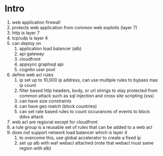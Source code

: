 # Intro
1. web application firewall
1. protects web application from common web exploits (layer 7)
1. http is layer 7
1. tcp/udp is layer 4
1. can deploy on
    1. application load balancer (alb)
    1. api gateway
    1. cloudfront
    1. appsync graphsql api
    1. cognito user pool
1. define web acl rules
    1. ip set up to 10,000 ip address, can use multiple rules to bypass max ip count
    1. filter based http headers, body, or url strings to stay protected from common attack such as sql injection and cross site scripting (xss)
    1. can have size constraints
    1. can have geo match (block countries)
    1. can set rate based rules to count occurances of events to block ddos attack
1. web acl are regional except for cloudfront
1. a rule group is a reusable set of rules that can be added to a web acl
1. does not support network load balancer which is layer 4
    1. to overcome this, use global accelerator to create a fixed ip
    1. set up alb with waf webacl attached (note that webacl must same region with alb)
